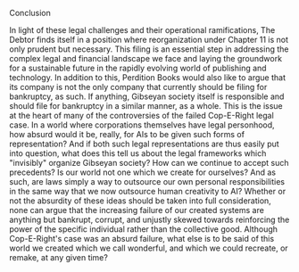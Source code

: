 Conclusion

In light of these legal challenges and their operational ramifications, The Debtor finds itself in a position where reorganization under Chapter 11 is not only prudent but necessary. This filing is an essential step in addressing the complex legal and financial landscape we face and laying the groundwork for a sustainable future in the rapidly evolving world of publishing and technology. In addition to this, Perdition Books would also like to argue that its company is not the only company that currently should be filing for bankruptcy, as such. If anything, Gibseyan society itself is responsible and should file for bankruptcy in a similar manner, as a whole. This is the issue at the heart of many of the controversies of the failed Cop-E-Right legal case. In a world where corporations themselves have legal personhood, how absurd would it be, really, for AIs to be given such forms of representation? And if both such legal representations are thus easily put into question, what does this tell us about the legal frameworks which "invisibly" organize Gibseyan society? How can we continue to accept such precedents? Is our world not one which we create for ourselves? And as such, are laws simply a way to outsource our own personal responsibilities in the same way that we now outsource human creativity to AI? Whether or not the absurdity of these ideas should be taken into full consideration, none can argue that the increasing failure of our created systems are anything but bankrupt, corrupt, and unjustly skewed towards reinforcing the power of the specific individual rather than the collective good. Although Cop-E-Right's case was an absurd failure, what else is to be said of this world we created which we call wonderful, and which we could recreate, or remake, at any given time?